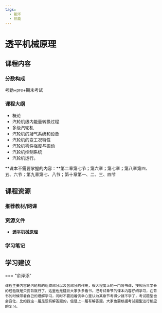 ```yaml
---
tags:
  - 能环
  - 热能
---
```


# 透平机械原理

## 课程内容

### 分数构成

考勤+pre+期末考试

### 课程大纲

- 概论
- 汽轮机级内能量转换过程
- 多级汽轮机
- 汽轮机的凝气系统和设备
- 汽轮机的变工况特性
- 汽轮机零件强度与振动
- 汽轮机控制系统
- 汽轮机运行。

**课本不需要掌握的内容：**第二章第七节；第六章；第七章；第八章第四、五、六节；第九章第七、八节；第十章第一、二、三、四节


## 课程资源

### 推荐教材/网课

### 资源文件

- [**透平机械原理**](https://pan.baidu.com/s/1D7Xq53lctIP_mcASYXVtGw?pwd=jy7t)

### 学习笔记

## 学习建议

=== "俞泽添"

    课程主要内容是汽轮机的组成部分以及各部分的作用，很大程度上的一门背书课，按照历年学长的经验就是只要背就行了，这里也是建议大家多多看书，把考试章节的课本内容仔细学习，在背书的时候带着自己的理解学习，同时不要抱着侥幸心里认为某章节考得少就不学了，考试题型也会变化，比如我这一届是没有解答题的，但是上一届有解答题，大家也要根据考试题型进行相应的复习。







